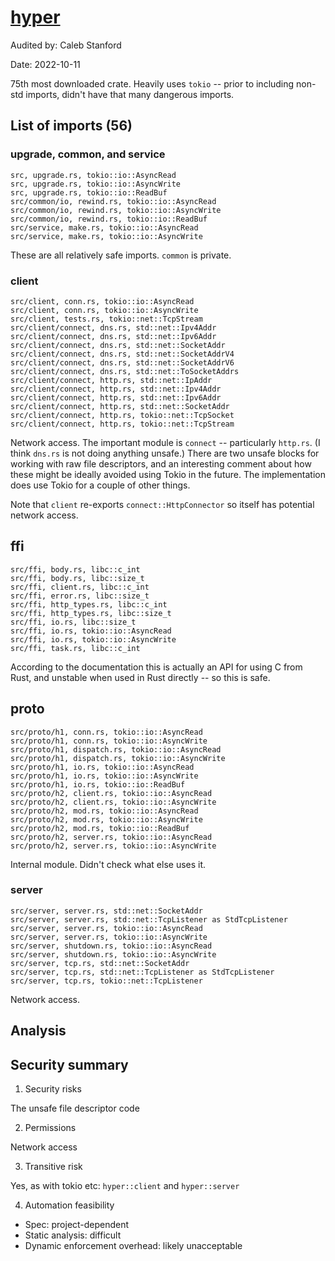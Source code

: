 # [hyper](https://docs.rs/hyper/latest/hyper/index.html)

Audited by: Caleb Stanford

Date: 2022-10-11

75th most downloaded crate.
Heavily uses `tokio` -- prior to including non-std imports,
didn't have that many dangerous imports.

## List of imports (56)

### upgrade, common, and service

```
src, upgrade.rs, tokio::io::AsyncRead
src, upgrade.rs, tokio::io::AsyncWrite
src, upgrade.rs, tokio::io::ReadBuf
src/common/io, rewind.rs, tokio::io::AsyncRead
src/common/io, rewind.rs, tokio::io::AsyncWrite
src/common/io, rewind.rs, tokio::io::ReadBuf
src/service, make.rs, tokio::io::AsyncRead
src/service, make.rs, tokio::io::AsyncWrite
```

These are all relatively safe imports. `common` is private.

### client

```
src/client, conn.rs, tokio::io::AsyncRead
src/client, conn.rs, tokio::io::AsyncWrite
src/client, tests.rs, tokio::net::TcpStream
src/client/connect, dns.rs, std::net::Ipv4Addr
src/client/connect, dns.rs, std::net::Ipv6Addr
src/client/connect, dns.rs, std::net::SocketAddr
src/client/connect, dns.rs, std::net::SocketAddrV4
src/client/connect, dns.rs, std::net::SocketAddrV6
src/client/connect, dns.rs, std::net::ToSocketAddrs
src/client/connect, http.rs, std::net::IpAddr
src/client/connect, http.rs, std::net::Ipv4Addr
src/client/connect, http.rs, std::net::Ipv6Addr
src/client/connect, http.rs, std::net::SocketAddr
src/client/connect, http.rs, tokio::net::TcpSocket
src/client/connect, http.rs, tokio::net::TcpStream
```

Network access.
The important module is `connect` -- particularly `http.rs`.
(I think `dns.rs` is not doing anything unsafe.)
There are two unsafe blocks for working with raw file descriptors,
and an interesting comment about how these might be ideally
avoided using Tokio in the future.
The implementation does use Tokio for a couple of other things.

Note that `client` re-exports `connect::HttpConnector`
so itself has potential network access.

## ffi

```
src/ffi, body.rs, libc::c_int
src/ffi, body.rs, libc::size_t
src/ffi, client.rs, libc::c_int
src/ffi, error.rs, libc::size_t
src/ffi, http_types.rs, libc::c_int
src/ffi, http_types.rs, libc::size_t
src/ffi, io.rs, libc::size_t
src/ffi, io.rs, tokio::io::AsyncRead
src/ffi, io.rs, tokio::io::AsyncWrite
src/ffi, task.rs, libc::c_int
```

According to the documentation this is actually an API for
using C from Rust, and unstable when used in Rust directly --
so this is safe.

## proto

```
src/proto/h1, conn.rs, tokio::io::AsyncRead
src/proto/h1, conn.rs, tokio::io::AsyncWrite
src/proto/h1, dispatch.rs, tokio::io::AsyncRead
src/proto/h1, dispatch.rs, tokio::io::AsyncWrite
src/proto/h1, io.rs, tokio::io::AsyncRead
src/proto/h1, io.rs, tokio::io::AsyncWrite
src/proto/h1, io.rs, tokio::io::ReadBuf
src/proto/h2, client.rs, tokio::io::AsyncRead
src/proto/h2, client.rs, tokio::io::AsyncWrite
src/proto/h2, mod.rs, tokio::io::AsyncRead
src/proto/h2, mod.rs, tokio::io::AsyncWrite
src/proto/h2, mod.rs, tokio::io::ReadBuf
src/proto/h2, server.rs, tokio::io::AsyncRead
src/proto/h2, server.rs, tokio::io::AsyncWrite
```

Internal module.
Didn't check what else uses it.

### server

```
src/server, server.rs, std::net::SocketAddr
src/server, server.rs, std::net::TcpListener as StdTcpListener
src/server, server.rs, tokio::io::AsyncRead
src/server, server.rs, tokio::io::AsyncWrite
src/server, shutdown.rs, tokio::io::AsyncRead
src/server, shutdown.rs, tokio::io::AsyncWrite
src/server, tcp.rs, std::net::SocketAddr
src/server, tcp.rs, std::net::TcpListener as StdTcpListener
src/server, tcp.rs, tokio::net::TcpListener
```

Network access.

## Analysis

## Security summary

1. Security risks

The unsafe file descriptor code

2. Permissions

Network access

3. Transitive risk

Yes, as with tokio etc:
`hyper::client` and `hyper::server`

4. Automation feasibility

- Spec: project-dependent
- Static analysis: difficult
- Dynamic enforcement overhead: likely unacceptable
